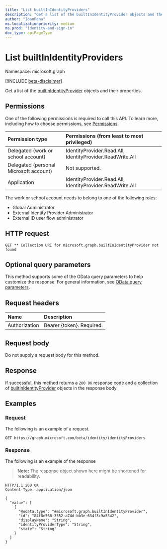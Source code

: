```yaml
---
title: "List builtInIdentityProviders"
description: "Get a list of the builtInIdentityProvider objects and their properties."
author: "IoanPana"
ms.localizationpriority: medium
ms.prod: "identity-and-sign-in"
doc_type: apiPageType
---
```


# List builtInIdentityProviders
Namespace: microsoft.graph

[!INCLUDE [beta-disclaimer](../../includes/beta-disclaimer.md)]

Get a list of the [builtInIdentityProvider](../resources/builtinidentityprovider.md) objects and their properties.

## Permissions
One of the following permissions is required to call this API. To learn more, including how to choose permissions, see [Permissions](/graph/permissions-reference).

|Permission type|Permissions (from least to most privileged)|
|:---|:---|
|Delegated (work or school account)|IdentityProvider.Read.All, IdentityProvider.ReadWrite.All|
|Delegated (personal Microsoft account)|Not supported.|
|Application|IdentityProvider.Read.All, IdentityProvider.ReadWrite.All|

The work or school account needs to belong to one of the following roles:

* Global Administrator
* External Identity Provider Administrator
* External ID user flow administrator

## HTTP request

<!-- {
  "blockType": "ignored"
}
-->
``` http
GET ** Collection URI for microsoft.graph.builtInIdentityProvider not found
```

## Optional query parameters
This method supports some of the OData query parameters to help customize the response. For general information, see [OData query parameters](/graph/query-parameters).

## Request headers
|Name|Description|
|:---|:---|
|Authorization|Bearer {token}. Required.|

## Request body
Do not supply a request body for this method.

## Response

If successful, this method returns a `200 OK` response code and a collection of [builtInIdentityProvider](../resources/builtinidentityprovider.md) objects in the response body.

## Examples

### Request
The following is an example of a request.
<!-- {
  "blockType": "request",
  "name": "list_builtinidentityprovider"
}
-->
``` http
GET https://graph.microsoft.com/beta/identity/identityProviders
```


### Response
The following is an example of the response
>**Note:** The response object shown here might be shortened for readability.
<!-- {
  "blockType": "response",
  "truncated": true,
  "@odata.type": "Collection(microsoft.graph.builtInIdentityProvider)"
}
-->
``` http
HTTP/1.1 200 OK
Content-Type: application/json

{
  "value": [
    {
      "@odata.type": "#microsoft.graph.builtInIdentityProvider",
      "id": "84f8e568-3552-a74d-bb3e-634f3c9a5342",
      "displayName": "String",
      "identityProviderType": "String",
      "state": "String"
    }
  ]
}
```

